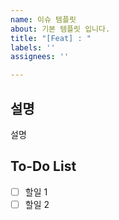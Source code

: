 ```yaml
---
name: 이슈 템플릿
about: 기본 템플릿 입니다.
title: "[Feat] : "
labels: ''
assignees: ''

---
```


## 설명
설명

## To-Do List
- [ ] 할일 1
- [ ] 할일 2
